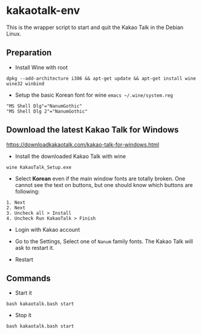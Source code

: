 kakaotalk-env
===

This is the wrapper script to start and quit the Kakao Talk in the Debian Linux.

## Preparation

* Install Wine with root

```
dpkg --add-architecture i386 && apt-get update && apt-get install wine wine32 winbind
```

* Setup the basic Korean font for wine
`emacs ~/.wine/system.reg`

```
"MS Shell Dlg"="NanumGothic"
"MS Shell Dlg 2"="NanumGothic"
```


## Download the latest Kakao Talk for Windows

https://downloadkakaotalk.com/kakao-talk-for-windows.html


* Install the downloaded Kakao Talk with wine

```
wine KakaoTalk_Setup.exe
```

* Select **Korean**  even if the main window fonts are totally broken. One cannot see the text on buttons, but one should know which buttons are following:

```
1. Next
2. Next
3. Uncheck all > Install 
4. Uncheck Run KakaoTalk > Finish
```

* Login with Kakao account

* Go to the Settings, Select one of `Nanum` family fonts. The Kakao Talk will ask to restart it. 

* Restart




## Commands

* Start it
```
bash kakaotalk.bash start
```


* Stop it
```
bash kakaotalk.bash start
```

